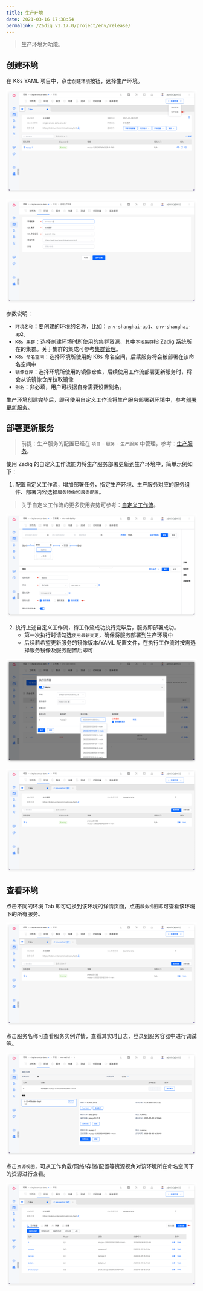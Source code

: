 ```yaml
---
title: 生产环境
date: 2021-03-16 17:38:54
permalink: /Zadig v1.17.0/project/env/release/
---
```


> 生产环境为<Badge text="企业版" />功能。

## 创建环境

在 K8s YAML 项目中，点击`创建环境`按钮，选择生产环境。

![新建环境](../_images/create_env.png)

![新建环境](../_images/create_env_2.png)

参数说明：

- `环境名称`：要创建的环境的名称，比如：`env-shanghai-ap1`、`env-shanghai-ap2`。
- `K8s 集群`：选择创建环境时所使用的集群资源，其中`本地集群`指 Zadig 系统所在的集群。关于集群的集成可参考[集群管理](/cn/Zadig%20v1.17.0/pages/cluster_manage/)。
- `K8s 命名空间`：选择环境所使用的 K8s 命名空间，后续服务将会被部署在该命名空间中
- `镜像仓库`：选择环境所使用的镜像仓库，后续使用工作流部署更新服务时，将会从该镜像仓库拉取镜像
- `别名`：非必填，用户可根据自身需要设置别名。

生产环境创建完毕后，即可使用自定义工作流将生产服务部署到环境中，参考[部署更新服务](#部署更新服务)。

## 部署更新服务
> 前提：生产服务的配置已经在 `项目` - `服务` - `生产服务` 中管理，参考：[生产服务](/cn/Zadig%20v1.17.0/project/service/k8s/prod/)。

使用 Zadig 的自定义工作流能力将生产服务部署更新到生产环境中，简单示例如下：
1. 配置自定义工作流，增加部署任务，指定生产环境、生产服务对应的服务组件、部署内容选择`服务镜像`和`服务配置`。
> 关于自定义工作流的更多使用姿势可参考：[自定义工作流](/cn/Zadig%20v1.17.0/project/common-workflow/)。

![自定义工作流配置](../_images/prod_env_deploy_2.png)

2. 执行上述自定义工作流，待工作流成功执行完毕后，服务即部署成功。
    - 第一次执行时请勾选`使用最新变更`，确保将服务部署到生产环境中
    - 后续若希望更新服务的镜像版本/YAML 配置文件，在执行工作流时按需选择服务镜像及服务配置后即可

![部署服务](../_images/deploy_prod_service.png)

![环境详情](../_images/prod_env_detail_1.png)

## 查看环境

点击不同的环境 Tab 即可切换到该环境的详情页面，点击`服务视图`即可查看该环境下的所有服务。

![环境详情](../_images/prod_env_detail_1.png)

点击服务名称可查看服务实例详情，查看其实时日志，登录到服务容器中进行调试等。

![服务详情](../_images/prod_env_service_detail.png)

点击`资源视图`，可从工作负载/网络/存储/配置等资源视角对该环境所在命名空间下的资源进行查看。

![环境详情](../_images/show_prod_env_view.png)
